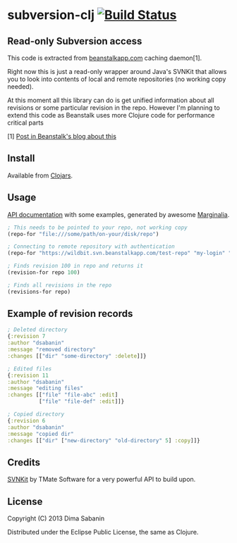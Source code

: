# subversion-clj [![Build Status](https://secure.travis-ci.org/dsabanin/subversion-clj.png)](http://travis-ci.org/dsabanin/subversion-clj)

## Read-only Subversion access

This code is extracted from <a href="http://beanstalkapp.com">beanstalkapp.com</a> caching daemon[1].

Right now this is just a read-only wrapper around Java's SVNKit that allows you to look
into contents of local and remote repositories (no working copy needed). 
 
At this moment all this library can do is get unified information about all revisions or some particular revision
in the repo. However I'm planning to extend this code as Beanstalk uses more Clojure code
for performance critical parts

[1] <a href="http://blog.beanstalkapp.com/post/23998022427/beanstalk-clojure-love-and-20x-better-performance">Post in Beanstalk's blog about this</a>

## Install

Available from <a href="https://clojars.org/subversion-clj">Clojars</a>.

## Usage

<a href="http://dsabanin.github.io/subversion-clj">API documentation</a> with some examples, generated by awesome <a href="https://github.com/fogus/marginalia">Marginalia</a>.

```clojure
; This needs to be pointed to your repo, not working copy
(repo-for "file:///some/path/on-your/disk/repo")

; Connecting to remote repository with authentication
(repo-for "https://wildbit.svn.beanstalkapp.com/test-repo" "my-login" "my-password")

; Finds revision 100 in repo and returns it
(revision-for repo 100)

; Finds all revisions in the repo
(revisions-for repo)
```

## Example of revision records


```clojure
; Deleted directory
{:revision 7
:author "dsabanin"
:message "removed directory"
:changes [["dir" "some-directory" :delete]]}

; Edited files
{:revision 11
:author "dsabanin"
:message "editing files"
:changes [["file" "file-abc" :edit]
          ["file" "file-def" :edit]]}

; Copied directory
{:revision 6
:author "dsabanin"
:message "copied dir"
:changes [["dir" ["new-directory" "old-directory" 5] :copy]]}
```

## Credits

<a href="http://svnkit.com/">SVNKit</a> by TMate Software for a very powerful API to build upon.

## License

Copyright (C) 2013 Dima Sabanin

Distributed under the Eclipse Public License, the same as Clojure.
